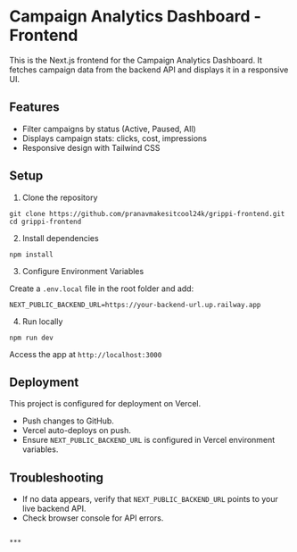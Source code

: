 # Campaign Analytics Dashboard - Frontend

This is the Next.js frontend for the Campaign Analytics Dashboard. It fetches campaign data from the backend API and displays it in a responsive UI.

## Features

- Filter campaigns by status (Active, Paused, All)
- Displays campaign stats: clicks, cost, impressions
- Responsive design with Tailwind CSS

## Setup

1. Clone the repository

```
git clone https://github.com/pranavmakesitcool24k/grippi-frontend.git
cd grippi-frontend
```

2. Install dependencies

```
npm install
```

3. Configure Environment Variables

Create a `.env.local` file in the root folder and add:

```
NEXT_PUBLIC_BACKEND_URL=https://your-backend-url.up.railway.app
```

4. Run locally

```
npm run dev
```

Access the app at `http://localhost:3000`

## Deployment

This project is configured for deployment on Vercel.

- Push changes to GitHub.
- Vercel auto-deploys on push.
- Ensure `NEXT_PUBLIC_BACKEND_URL` is configured in Vercel environment variables.

## Troubleshooting

- If no data appears, verify that `NEXT_PUBLIC_BACKEND_URL` points to your live backend API.
- Check browser console for API errors.

```

***
